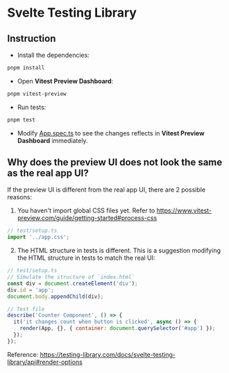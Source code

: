 # Svelte Testing Library

## Instruction

- Install the dependencies:

```bash
pnpm install
```

- Open **Vitest Preview Dashboard**:

```bash
pnpm vitest-preview
```

- Run tests:

```bash
pnpm test
```

- Modify [App.spec.ts](./App.spec.ts) to see the changes reflects in **Vitest Preview Dashboard** immediately.

## Why does the preview UI does not look the same as the real app UI?

If the preview UI is different from the real app UI, there are 2 possible reasons:

1. You haven't import global CSS files yet. Refer to <https://www.vitest-preview.com/guide/getting-started#process-css>

```js
// test/setup.ts
import '../app.css';
```

2. The HTML structure in tests is different. This is a suggestion modifying the HTML structure in tests to match the real UI:

```js
// test/setup.ts
// Simulate the structure of `index.html`
const div = document.createElement('div');
div.id = 'app';
document.body.appendChild(div);
```

```js
// Test file
describe('Counter Component', () => {
  it('it changes count when button is clicked', async () => {
    render(App, {}, { container: document.querySelector('#app') });
  });
});
```

Reference: <https://testing-library.com/docs/svelte-testing-library/api#render-options>
